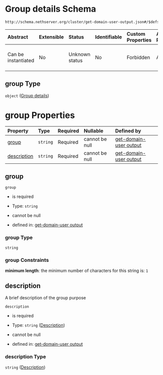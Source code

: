 # Group details Schema

```txt
http://schema.nethserver.org/cluster/get-domain-user-output.json#/$defs/group
```



| Abstract            | Extensible | Status         | Identifiable | Custom Properties | Additional Properties | Access Restrictions | Defined In                                                                                  |
| :------------------ | :--------- | :------------- | :----------- | :---------------- | :-------------------- | :------------------ | :------------------------------------------------------------------------------------------ |
| Can be instantiated | No         | Unknown status | No           | Forbidden         | Allowed               | none                | [get-domain-user-output.json\*](cluster/get-domain-user-output.json "open original schema") |

## group Type

`object` ([Group details](get-domain-user-output-defs-group-details.md))

# group Properties

| Property                    | Type     | Required | Nullable       | Defined by                                                                                                                                                                                           |
| :-------------------------- | :------- | :------- | :------------- | :--------------------------------------------------------------------------------------------------------------------------------------------------------------------------------------------------- |
| [group](#group)             | `string` | Required | cannot be null | [get-domain-user output](get-domain-user-output-defs-group-details-properties-group.md "http://schema.nethserver.org/cluster/get-domain-user-output.json#/$defs/group/properties/group")             |
| [description](#description) | `string` | Required | cannot be null | [get-domain-user output](get-domain-user-output-defs-group-details-properties-description.md "http://schema.nethserver.org/cluster/get-domain-user-output.json#/$defs/group/properties/description") |

## group



`group`

*   is required

*   Type: `string`

*   cannot be null

*   defined in: [get-domain-user output](get-domain-user-output-defs-group-details-properties-group.md "http://schema.nethserver.org/cluster/get-domain-user-output.json#/$defs/group/properties/group")

### group Type

`string`

### group Constraints

**minimum length**: the minimum number of characters for this string is: `1`

## description

A brief description of the group purpose

`description`

*   is required

*   Type: `string` ([Description](get-domain-user-output-defs-group-details-properties-description.md))

*   cannot be null

*   defined in: [get-domain-user output](get-domain-user-output-defs-group-details-properties-description.md "http://schema.nethserver.org/cluster/get-domain-user-output.json#/$defs/group/properties/description")

### description Type

`string` ([Description](get-domain-user-output-defs-group-details-properties-description.md))
